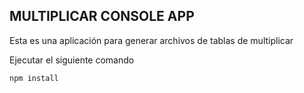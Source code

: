 ## MULTIPLICAR CONSOLE APP
Esta es una aplicación para generar archivos de tablas de multiplicar 

Ejecutar el siguiente comando

``````````
npm install
``````````